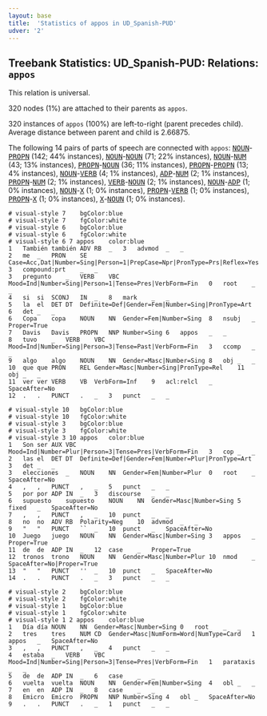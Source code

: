 ```yaml
---
layout: base
title:  'Statistics of appos in UD_Spanish-PUD'
udver: '2'
---
```


## Treebank Statistics: UD_Spanish-PUD: Relations: `appos`

This relation is universal.

320 nodes (1%) are attached to their parents as `appos`.

320 instances of `appos` (100%) are left-to-right (parent precedes child).
Average distance between parent and child is 2.66875.

The following 14 pairs of parts of speech are connected with `appos`: <tt><a href="es_pud-pos-NOUN.html">NOUN</a></tt>-<tt><a href="es_pud-pos-PROPN.html">PROPN</a></tt> (142; 44% instances), <tt><a href="es_pud-pos-NOUN.html">NOUN</a></tt>-<tt><a href="es_pud-pos-NOUN.html">NOUN</a></tt> (71; 22% instances), <tt><a href="es_pud-pos-NOUN.html">NOUN</a></tt>-<tt><a href="es_pud-pos-NUM.html">NUM</a></tt> (43; 13% instances), <tt><a href="es_pud-pos-PROPN.html">PROPN</a></tt>-<tt><a href="es_pud-pos-NOUN.html">NOUN</a></tt> (36; 11% instances), <tt><a href="es_pud-pos-PROPN.html">PROPN</a></tt>-<tt><a href="es_pud-pos-PROPN.html">PROPN</a></tt> (13; 4% instances), <tt><a href="es_pud-pos-NOUN.html">NOUN</a></tt>-<tt><a href="es_pud-pos-VERB.html">VERB</a></tt> (4; 1% instances), <tt><a href="es_pud-pos-ADP.html">ADP</a></tt>-<tt><a href="es_pud-pos-NUM.html">NUM</a></tt> (2; 1% instances), <tt><a href="es_pud-pos-PROPN.html">PROPN</a></tt>-<tt><a href="es_pud-pos-NUM.html">NUM</a></tt> (2; 1% instances), <tt><a href="es_pud-pos-VERB.html">VERB</a></tt>-<tt><a href="es_pud-pos-NOUN.html">NOUN</a></tt> (2; 1% instances), <tt><a href="es_pud-pos-NOUN.html">NOUN</a></tt>-<tt><a href="es_pud-pos-ADP.html">ADP</a></tt> (1; 0% instances), <tt><a href="es_pud-pos-NOUN.html">NOUN</a></tt>-<tt><a href="es_pud-pos-X.html">X</a></tt> (1; 0% instances), <tt><a href="es_pud-pos-PROPN.html">PROPN</a></tt>-<tt><a href="es_pud-pos-VERB.html">VERB</a></tt> (1; 0% instances), <tt><a href="es_pud-pos-PROPN.html">PROPN</a></tt>-<tt><a href="es_pud-pos-X.html">X</a></tt> (1; 0% instances), <tt><a href="es_pud-pos-X.html">X</a></tt>-<tt><a href="es_pud-pos-NOUN.html">NOUN</a></tt> (1; 0% instances).


~~~ conllu
# visual-style 7	bgColor:blue
# visual-style 7	fgColor:white
# visual-style 6	bgColor:blue
# visual-style 6	fgColor:white
# visual-style 6 7 appos	color:blue
1	También	también	ADV	RB	_	3	advmod	_	_
2	me	_	PRON	SE	Case=Acc,Dat|Number=Sing|Person=1|PrepCase=Npr|PronType=Prs|Reflex=Yes	3	compound:prt	_	_
3	pregunto	_	VERB	VBC	Mood=Ind|Number=Sing|Person=1|Tense=Pres|VerbForm=Fin	0	root	_	_
4	si	si	SCONJ	IN	_	8	mark	_	_
5	la	el	DET	DT	Definite=Def|Gender=Fem|Number=Sing|PronType=Art	6	det	_	_
6	Copa	copa	NOUN	NN	Gender=Fem|Number=Sing	8	nsubj	_	Proper=True
7	Davis	Davis	PROPN	NNP	Number=Sing	6	appos	_	_
8	tuvo	_	VERB	VBC	Mood=Ind|Number=Sing|Person=3|Tense=Past|VerbForm=Fin	3	ccomp	_	_
9	algo	algo	NOUN	NN	Gender=Masc|Number=Sing	8	obj	_	_
10	que	que	PRON	REL	Gender=Masc|Number=Sing|PronType=Rel	11	obj	_	_
11	ver	ver	VERB	VB	VerbForm=Inf	9	acl:relcl	_	SpaceAfter=No
12	.	.	PUNCT	.	_	3	punct	_	_

~~~


~~~ conllu
# visual-style 10	bgColor:blue
# visual-style 10	fgColor:white
# visual-style 3	bgColor:blue
# visual-style 3	fgColor:white
# visual-style 3 10 appos	color:blue
1	Son	ser	AUX	VBC	Mood=Ind|Number=Plur|Person=3|Tense=Pres|VerbForm=Fin	3	cop	_	_
2	las	el	DET	DT	Definite=Def|Gender=Fem|Number=Plur|PronType=Art	3	det	_	_
3	elecciones	_	NOUN	NN	Gender=Fem|Number=Plur	0	root	_	SpaceAfter=No
4	,	,	PUNCT	,	_	5	punct	_	_
5	por	por	ADP	IN	_	3	discourse	_	_
6	supuesto	supuesto	NOUN	NN	Gender=Masc|Number=Sing	5	fixed	_	SpaceAfter=No
7	,	,	PUNCT	,	_	10	punct	_	_
8	no	no	ADV	RB	Polarity=Neg	10	advmod	_	_
9	"	"	PUNCT	``	_	10	punct	_	SpaceAfter=No
10	Juego	juego	NOUN	NN	Gender=Masc|Number=Sing	3	appos	_	Proper=True
11	de	de	ADP	IN	_	12	case	_	Proper=True
12	tronos	trono	NOUN	NN	Gender=Masc|Number=Plur	10	nmod	_	SpaceAfter=No|Proper=True
13	"	"	PUNCT	''	_	10	punct	_	SpaceAfter=No
14	.	.	PUNCT	.	_	3	punct	_	_

~~~


~~~ conllu
# visual-style 2	bgColor:blue
# visual-style 2	fgColor:white
# visual-style 1	bgColor:blue
# visual-style 1	fgColor:white
# visual-style 1 2 appos	color:blue
1	Día	día	NOUN	NN	Gender=Masc|Number=Sing	0	root	_	_
2	tres	tres	NUM	CD	Gender=Masc|NumForm=Word|NumType=Card	1	appos	_	SpaceAfter=No
3	,	,	PUNCT	,	_	4	punct	_	_
4	estaba	_	VERB	VBC	Mood=Ind|Number=Sing|Person=3|Tense=Pres|VerbForm=Fin	1	parataxis	_	_
5	de	de	ADP	IN	_	6	case	_	_
6	vuelta	vuelta	NOUN	NN	Gender=Fem|Number=Sing	4	obl	_	_
7	en	en	ADP	IN	_	8	case	_	_
8	Emicro	Emicro	PROPN	NNP	Number=Sing	4	obl	_	SpaceAfter=No
9	.	.	PUNCT	.	_	1	punct	_	_

~~~


